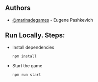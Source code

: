 
## Authors

- [@marinadegames](https://www.github.com/marinadegames) - Eugene Pashkevich

## Run Locally. Steps:

* Install dependencies
  ```bash
  npm install
  ```

* Start the game

  ```bash
  npm run start
  ```

